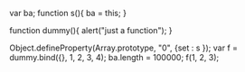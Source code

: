 
var ba;
function s(){
    ba = this;
}

function dummy(){
    alert("just a function");
}

Object.defineProperty(Array.prototype, "0", {set : s });
var f = dummy.bind({}, 1, 2, 3, 4);
ba.length = 100000;
f(1, 2, 3);

